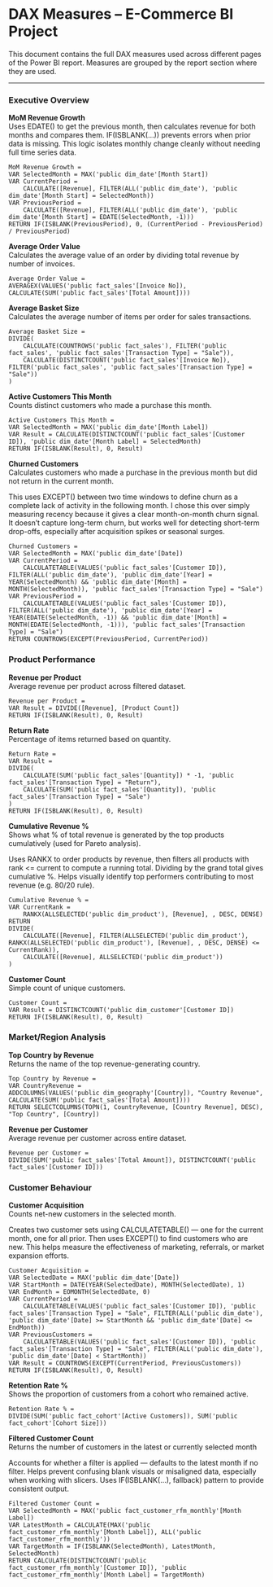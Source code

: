#  DAX Measures – E-Commerce BI Project

This document contains the full DAX measures used across different pages of the Power BI report. Measures are grouped by the report section where they are used.

---

###  Executive Overview

**MoM Revenue Growth**  
Uses EDATE() to get the previous month, then calculates revenue for both months and compares them. 
IF(ISBLANK(...)) prevents errors when prior data is missing. 
This logic isolates monthly change cleanly without needing full time series data.

```DAX
MoM Revenue Growth = 
VAR SelectedMonth = MAX('public dim_date'[Month Start])
VAR CurrentPeriod = 
    CALCULATE([Revenue], FILTER(ALL('public dim_date'), 'public dim_date'[Month Start] = SelectedMonth))
VAR PreviousPeriod =
    CALCULATE([Revenue], FILTER(ALL('public dim_date'), 'public dim_date'[Month Start] = EDATE(SelectedMonth, -1)))
RETURN IF(ISBLANK(PreviousPeriod), 0, (CurrentPeriod - PreviousPeriod) / PreviousPeriod)
```

**Average Order Value**  
Calculates the average value of an order by dividing total revenue by number of invoices.

```DAX
Average Order Value = 
AVERAGEX(VALUES('public fact_sales'[Invoice No]), CALCULATE(SUM('public fact_sales'[Total Amount])))
```

**Average Basket Size**  
Calculates the average number of items per order for sales transactions.

```DAX
Average Basket Size = 
DIVIDE(
    CALCULATE(COUNTROWS('public fact_sales'), FILTER('public fact_sales', 'public fact_sales'[Transaction Type] = "Sale")),
    CALCULATE(DISTINCTCOUNT('public fact_sales'[Invoice No]), FILTER('public fact_sales', 'public fact_sales'[Transaction Type] = "Sale"))
)
```

**Active Customers This Month**  
Counts distinct customers who made a purchase this month.

```DAX
Active Customers This Month = 
VAR SelectedMonth = MAX('public dim_date'[Month Label])
VAR Result = CALCULATE(DISTINCTCOUNT('public fact_sales'[Customer ID]), 'public dim_date'[Month Label] = SelectedMonth)
RETURN IF(ISBLANK(Result), 0, Result)
```

**Churned Customers**  
Calculates customers who made a purchase in the previous month but did not return in the current month.

This uses EXCEPT() between two time windows to define churn as a complete lack of activity in the following month. 
I chose this over simply measuring recency because it gives a clear month-on-month churn signal. 
It doesn’t capture long-term churn, but works well for detecting short-term drop-offs, 
especially after acquisition spikes or seasonal surges.

```DAX
Churned Customers = 
VAR SelectedMonth = MAX('public dim_date'[Date])
VAR CurrentPeriod = 
    CALCULATETABLE(VALUES('public fact_sales'[Customer ID]), FILTER(ALL('public dim_date'), 'public dim_date'[Year] = YEAR(SelectedMonth) && 'public dim_date'[Month] = MONTH(SelectedMonth)), 'public fact_sales'[Transaction Type] = "Sale")
VAR PreviousPeriod =
    CALCULATETABLE(VALUES('public fact_sales'[Customer ID]), FILTER(ALL('public dim_date'), 'public dim_date'[Year] = YEAR(EDATE(SelectedMonth, -1)) && 'public dim_date'[Month] = MONTH(EDATE(SelectedMonth, -1))), 'public fact_sales'[Transaction Type] = "Sale")
RETURN COUNTROWS(EXCEPT(PreviousPeriod, CurrentPeriod))
```


### Product Performance

**Revenue per Product**  
Average revenue per product across filtered dataset.

```DAX
Revenue per Product = 
VAR Result = DIVIDE([Revenue], [Product Count])
RETURN IF(ISBLANK(Result), 0, Result)
```

**Return Rate**  
Percentage of items returned based on quantity.

```DAX
Return Rate = 
VAR Result =
DIVIDE(
    CALCULATE(SUM('public fact_sales'[Quantity]) * -1, 'public fact_sales'[Transaction Type] = "Return"),
    CALCULATE(SUM('public fact_sales'[Quantity]), 'public fact_sales'[Transaction Type] = "Sale")
)
RETURN IF(ISBLANK(Result), 0, Result)
```

**Cumulative Revenue %**  
Shows what % of total revenue is generated by the top products cumulatively (used for Pareto analysis).

Uses RANKX to order products by revenue, then filters all products with rank <= current to compute a running total. 
Dividing by the grand total gives cumulative %. 
Helps visually identify top performers contributing to most revenue (e.g. 80/20 rule).

```DAX
Cumulative Revenue % = 
VAR CurrentRank = 
    RANKX(ALLSELECTED('public dim_product'), [Revenue], , DESC, DENSE)
RETURN
DIVIDE(
    CALCULATE([Revenue], FILTER(ALLSELECTED('public dim_product'), RANKX(ALLSELECTED('public dim_product'), [Revenue], , DESC, DENSE) <= CurrentRank)),
    CALCULATE([Revenue], ALLSELECTED('public dim_product'))
)
```

**Customer Count**  
Simple count of unique customers.

```DAX
Customer Count = 
VAR Result = DISTINCTCOUNT('public dim_customer'[Customer ID])
RETURN IF(ISBLANK(Result), 0, Result)
```


### Market/Region Analysis

**Top Country by Revenue**  
Returns the name of the top revenue-generating country.

```DAX
Top Country by Revenue = 
VAR CountryRevenue =
ADDCOLUMNS(VALUES('public dim_geography'[Country]), "Country Revenue", CALCULATE(SUM('public fact_sales'[Total Amount])))
RETURN SELECTCOLUMNS(TOPN(1, CountryRevenue, [Country Revenue], DESC), "Top Country", [Country])
```

**Revenue per Customer**  
Average revenue per customer across entire dataset.

```DAX
Revenue per Customer = 
DIVIDE(SUM('public fact_sales'[Total Amount]), DISTINCTCOUNT('public fact_sales'[Customer ID]))
```


### Customer Behaviour

**Customer Acquisition**  
Counts net-new customers in the selected month.

Creates two customer sets using CALCULATETABLE() — one for the current month, one for all prior. 
Then uses EXCEPT() to find customers who are new. 
This helps measure the effectiveness of marketing, referrals, or market expansion efforts.

```DAX
Customer Acquisition = 
VAR SelectedDate = MAX('public dim_date'[Date])
VAR StartMonth = DATE(YEAR(SelectedDate), MONTH(SelectedDate), 1)
VAR EndMonth = EOMONTH(SelectedDate, 0)
VAR CurrentPeriod =
    CALCULATETABLE(VALUES('public fact_sales'[Customer ID]), 'public fact_sales'[Transaction Type] = "Sale", FILTER(ALL('public dim_date'), 'public dim_date'[Date] >= StartMonth && 'public dim_date'[Date] <= EndMonth))
VAR PreviousCustomers =
    CALCULATETABLE(VALUES('public fact_sales'[Customer ID]), 'public fact_sales'[Transaction Type] = "Sale", FILTER(ALL('public dim_date'), 'public dim_date'[Date] < StartMonth))
VAR Result = COUNTROWS(EXCEPT(CurrentPeriod, PreviousCustomers))
RETURN IF(ISBLANK(Result), 0, Result)
```

**Retention Rate %**  
Shows the proportion of customers from a cohort who remained active.

```DAX
Retention Rate % = 
DIVIDE(SUM('public fact_cohort'[Active Customers]), SUM('public fact_cohort'[Cohort Size]))
```

**Filtered Customer Count**  
Returns the number of customers in the latest or currently selected month

Accounts for whether a filter is applied — defaults to the latest month if no filter. 
Helps prevent confusing blank visuals or misaligned data, 
especially when working with slicers. 
Uses IF(ISBLANK(...), fallback) pattern to provide consistent output.

```DAX
Filtered Customer Count = 
VAR SelectedMonth = MAX('public fact_customer_rfm_monthly'[Month Label])
VAR LatestMonth = CALCULATE(MAX('public fact_customer_rfm_monthly'[Month Label]), ALL('public fact_customer_rfm_monthly'))
VAR TargetMonth = IF(ISBLANK(SelectedMonth), LatestMonth, SelectedMonth)
RETURN CALCULATE(DISTINCTCOUNT('public fact_customer_rfm_monthly'[Customer ID]), 'public fact_customer_rfm_monthly'[Month Label] = TargetMonth)
```
